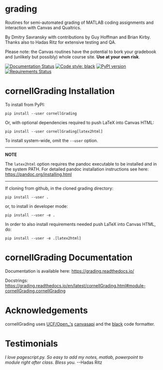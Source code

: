 # grading
Routines for semi-automated grading of MATLAB coding assignments and interaction with Canvas and Qualtrics.

By Dmitry Savransky with contributions by Guy Hoffman and Brian Kirby. Thanks also to Hadas Ritz for extensive testing and QA.

Please note: the Canvas routines have the potential to bork your gradebook and (unlikely but possibly) whole course site. **Use at your own risk**. 

[![Documentation Status](https://readthedocs.org/projects/grading/badge/?version=latest)](https://grading.readthedocs.io/en/latest/?badge=latest)
<a href="https://github.com/psf/black"><img alt="Code style: black" src="https://img.shields.io/badge/code%20style-black-000000.svg"></a>
[![PyPI version](https://badge.fury.io/py/cornellGrading.svg)](https://badge.fury.io/py/cornellGrading)
[![Requirements Status](https://requires.io/github/dsavransky/grading/requirements.svg?branch=main)](https://requires.io/github/dsavransky/grading/requirements/?branch=main)

cornellGrading Installation
==============================
To install from PyPI:

```
pip install --user cornellGrading
```

Or, with optional dependencies required to push LaTeX into Canvas HTML:

```
pip install --user cornellGrading[latex2html]
```

To install system-wide, omit the `--user` option.

---
**NOTE**

The `latex2html` option requires the pandoc executable to be installed and in the system PATH.  For detailed pandoc installation instructions see here: https://pandoc.org/installing.html

---

If cloning from github, in the cloned grading directory:

```
pip install --user .
```

or, to install in developer mode:

```
pip install --user -e .
```

In order to also install requirements needed push LaTeX into Canvas HTML, do:

```
pip install --user -e .[latex2html]
```

cornellGrading Documentation
================================
Documentation is available here: https://grading.readthedocs.io/

Docstrings: https://grading.readthedocs.io/en/latest/cornellGrading.html#module-cornellGrading.cornellGrading

Acknowledgements
=====================
cornellGrading uses [UCF/Open_'s](https://ucfopen.github.io/) [canvasapi](https://github.com/ucfopen/canvasapi) and the [black](https://github.com/psf/black) code formatter. 

Testimonials
=====================
*I love pagescript.py. So easy to add my notes, matlab, powerpoint to module right after class. Bless you.* --Hadas Ritz
